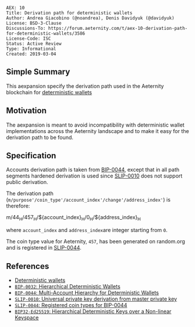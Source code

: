 ```
AEX: 10
Title: Derivation path for deterministic wallets
Author: Andrea Giacobino (@noandrea), Denis Davidyuk (@davidyuk)
License: BSD-3-Clause
Discussions-To: https://forum.aeternity.com/t/aex-10-derivation-path-for-deterministic-wallets/3586
License-Code: ISC
Status: Active Review
Type: Informational
Created: 2019-03-04
```

## Simple Summary

This aexpansion specify the derivation path used in the Aeternity blockchain for [deterministic wallets](https://en.bitcoin.it/wiki/Deterministic_wallet)

## Motivation

The aexpansion is meant to avoid incompatibility with deterministic wallet implementations across the Aeternity landscape and to make it easy for the derivation path to be found.

## Specification

Accounts derivation path is taken from [BIP-0044](https://github.com/bitcoin/bips/blob/master/bip-0044.mediawiki), except that in all path segments hardened derivation is used since [SLIP-0010](https://github.com/satoshilabs/slips/blob/master/slip-0010.md) does not support public derivation.

The derivation path (`m/purpose'/coin_type'/account_index'/change'/address_index'`) is therefore:

m/44<sub>H</sub>/457<sub>H</sub>/\${account_index}<sub>H</sub>/0<sub>H</sub>/\${address_index}<sub>H</sub>

where `account_index` and `address_index`are integer starting from `0`.

The coin type value for Aeternity, `457`, has been generated on random.org and is registered in [SLIP-0044](https://github.com/satoshilabs/slips/blob/master/slip-0044.md).

## References

- [Deterministic wallets](https://en.bitcoin.it/wiki/Deterministic_wallet)
- [`BIP-0032`: Hierarchical Deterministic Wallets](https://github.com/bitcoin/bips/blob/master/bip-0032.mediawiki)
- [`BIP-0044`: Multi-Account Hierarchy for Deterministic Wallets](https://github.com/bitcoin/bips/blob/master/bip-0044.mediawiki)
- [`SLIP-0010`: Universal private key derivation from master private key](https://github.com/satoshilabs/slips/blob/master/slip-0010.md)
- [`SLIP-0044`: Registered coin types for BIP-0044](https://github.com/satoshilabs/slips/blob/master/slip-0044.md)
- [`BIP32-Ed25519`: Hierarchical Deterministic Keys over a Non-linear Keyspace](https://ieeexplore.ieee.org/document/7966967?reload=true)
